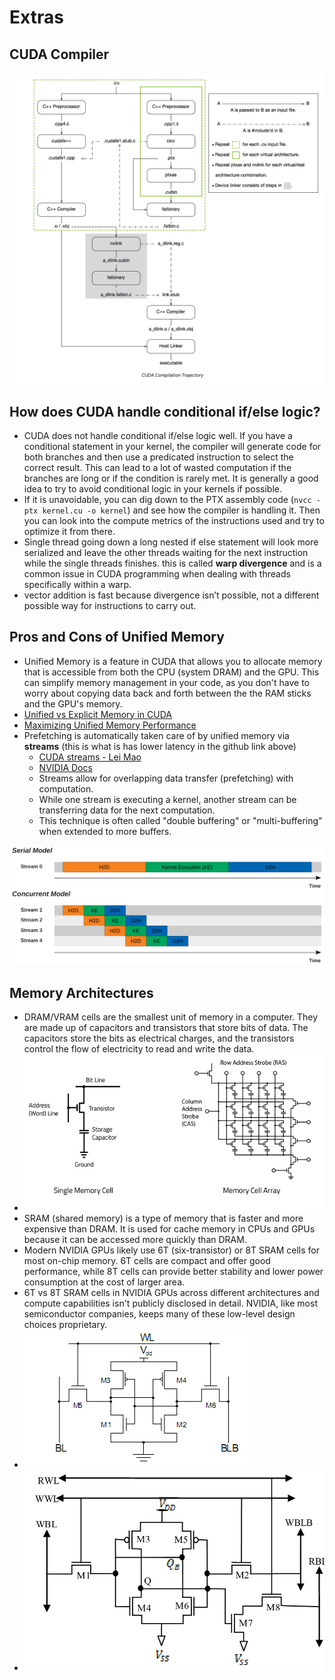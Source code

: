 # Extras

## CUDA Compiler
![](assets/nvcc.png)

## How does CUDA handle conditional if/else logic?
- CUDA does not handle conditional if/else logic well. If you have a conditional statement in your kernel, the compiler will generate code for both branches and then use a predicated instruction to select the correct result. This can lead to a lot of wasted computation if the branches are long or if the condition is rarely met. It is generally a good idea to try to avoid conditional logic in your kernels if possible.
- If it is unavoidable, you can dig down to the PTX assembly code (`nvcc -ptx kernel.cu -o kernel`) and see how the compiler is handling it. Then you can look into the compute metrics of the instructions used and try to optimize it from there.
- Single thread going down a long nested if else statement will look more serialized and leave the other threads waiting for the next instruction while the single threads finishes. this is called **warp divergence** and is a common issue in CUDA programming when dealing with threads specifically within a warp.
- vector addition is fast because divergence isn’t possible, not a different possible way for instructions to carry out.

## Pros and Cons of Unified Memory
- Unified Memory is a feature in CUDA that allows you to allocate memory that is accessible from both the CPU (system DRAM) and the GPU. This can simplify memory management in your code, as you don't have to worry about copying data back and forth between the the RAM sticks and the GPU's memory.
- [Unified vs Explicit Memory in CUDA](https://github.com/lintenn/cudaAddVectors-explicit-vs-unified-memory)
- [Maximizing Unified Memory Performance](https://developer.nvidia.com/blog/maximizing-unified-memory-performance-cuda/)
- Prefetching is automatically taken care of by unified memory via **streams** (this is what is has lower latency in the github link above)
    - [CUDA streams - Lei Mao](https://leimao.github.io/blog/CUDA-Stream/)
    - [NVIDIA Docs](https://docs.nvidia.com/cuda/cuda-c-programming-guide/index.html#asynchronous-concurrent-execution)
    - Streams allow for overlapping data transfer (prefetching) with computation.
    - While one stream is executing a kernel, another stream can be transferring data for the next computation.
    - This technique is often called "double buffering" or "multi-buffering" when extended to more buffers.

![](assets/async.png)

## Memory Architectures
- DRAM/VRAM cells are the smallest unit of memory in a computer. They are made up of capacitors and transistors that store bits of data. The capacitors store the bits as electrical charges, and the transistors control the flow of electricity to read and write the data.
- ![](assets/dram-cell.png)
- SRAM (shared memory) is a type of memory that is faster and more expensive than DRAM. It is used for cache memory in CPUs and GPUs because it can be accessed more quickly than DRAM. 
- Modern NVIDIA GPUs likely use 6T (six-transistor) or 8T SRAM cells for most on-chip memory.
6T cells are compact and offer good performance, while 8T cells can provide better stability and lower power consumption at the cost of larger area.
- 6T vs 8T SRAM cells in NVIDIA GPUs across different architectures and compute capabilities isn't publicly disclosed in detail. NVIDIA, like most semiconductor companies, keeps many of these low-level design choices proprietary.
- ![](assets/sram-cell.png)
- ![](assets/8t-sram-cell.png)
